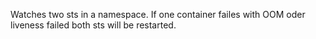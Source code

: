 Watches two sts in a namespace. If one container failes with OOM oder liveness failed both sts will be restarted.
